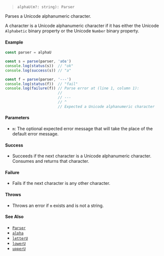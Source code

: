<!--
 Copyright (c) 2020 Thomas J. Otterson
 
 This software is released under the MIT License.
 https://opensource.org/licenses/MIT
-->

> `alphaU(m?: string): Parser`

Parses a Unicode alphanumeric character.

A character is a Unicode alphanumeric character if it has either the Unicode `Alphabetic` binary property or the Unicode `Number` binary property.

#### Example

```javascript
const parser = alphaU

const s = parse(parser, 'абв')
console.log(status(s))  // "ok"
console.log(success(s)) // "а"

const f = parse(parser, '---')
console.log(status(f))  // "fail"
console.log(failure(f)) // Parse error at (line 1, column 1):
                        //
                        // ---
                        // ^
                        // Expected a Unicode alphanumeric character
```

#### Parameters

* `m`: The optional expected error message that will take the place of the default error message.

#### Success

* Succeeds if the next character is a Unicode alphanumeric character. Consumes and returns that character.

#### Failure

* Fails if the next character is any other character.

#### Throws

* Throws an error if `m` exists and is not a string.

#### See Also

* [`Parser`](../types/parser.md)
* [`alpha`](alpha.md)
* [`letterU`](letteru.md)
* [`lowerU`](loweru.md)
* [`upperU`](upperu.md)